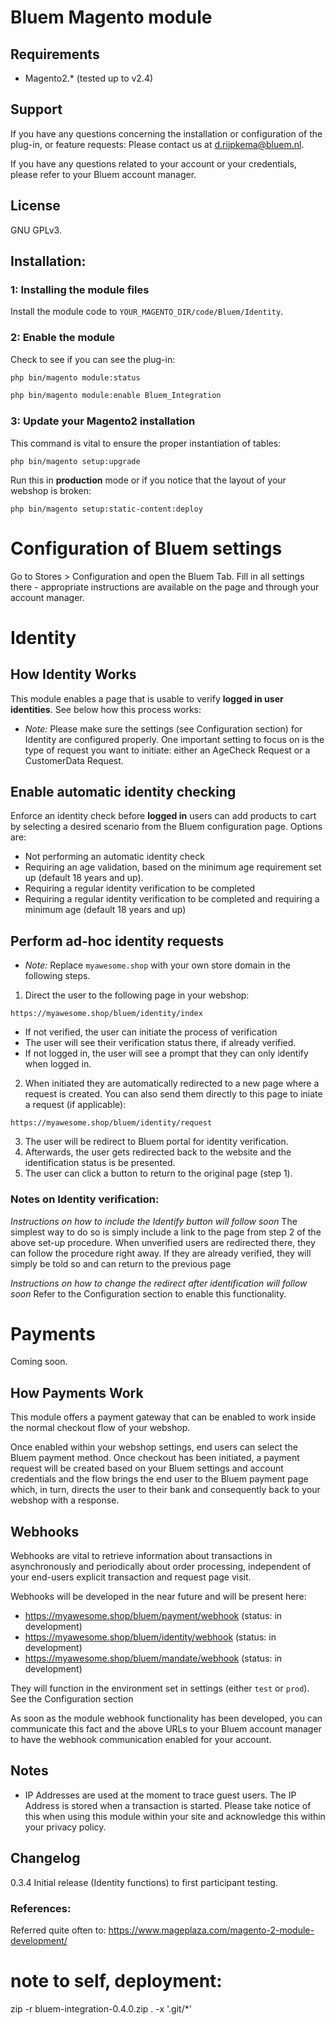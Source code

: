 # Bluem Magento module

## Requirements

- Magento2.* (tested up to v2.4)

## Support

If you have any questions concerning the installation or configuration of the plug-in, or feature requests: Please contact us at [d.rijpkema@bluem.nl](mailto:d.rijpkema@bluem.nl?subject=Bluem+Magento2+Question). 

If you have any questions related to your account or your credentials, please refer to your Bluem account manager.

## License

GNU GPLv3.

## Installation:

### 1: Installing the module files
Install the module code to `YOUR_MAGENTO_DIR/code/Bluem/Identity`.
<!-- 
Or install via Composer (coming soon):

```bash
composer require daanrijpkema/bluem-magento-module:1.0
``` -->

### 2: Enable the module
Check to see if you can see the plug-in:
```bash
php bin/magento module:status
```

```bash
php bin/magento module:enable Bluem_Integration
```

### 3: Update your Magento2 installation

This command is vital to ensure the proper instantiation of tables:

```
php bin/magento setup:upgrade
```

Run this in **production** mode or if you notice that the layout of your webshop is broken:
```
php bin/magento setup:static-content:deploy
```


# Configuration of Bluem settings
Go to Stores > Configuration and open the Bluem Tab. 
Fill in all settings there - appropriate instructions are available on the page and through your account manager.

# Identity 
## How Identity Works
This module enables a page that is usable to verify **logged in user identities**. See below how this process works:

- _Note:_ Please make sure the settings (see Configuration section) for Identity are configured properly. One important setting to focus on is the type of request you want to initiate: either an AgeCheck Request or a CustomerData Request.

## Enable automatic identity checking

Enforce an identity check before **logged in** users can add products to cart by selecting a desired scenario from the Bluem configuration page. Options are:

- Not performing an automatic identity check
- Requiring an age validation, based on the minimum age requirement set up (default 18 years and up).
- Requiring a regular identity verification to be completed 
- Requiring a regular identity verification to be completed and requiring a minimum age (default 18 years and up)

## Perform ad-hoc identity requests

- _Note:_ Replace `myawesome.shop` with your own store domain in the following steps.

1. Direct the user to the following page in your webshop:
```
https://myawesome.shop/bluem/identity/index
```

- If not verified, the user can initiate the process of verification
- The user will see their verification status there, if already verified.
- If not logged in, the user will see a prompt that they can only identify when logged in.

2. When initiated they are automatically redirected to a new page where a request is created.
You can also send them directly to this page to iniate a request (if applicable):
```
https://myawesome.shop/bluem/identity/request
```
3. The user will be redirect to Bluem portal for identity verification.
4. Afterwards, the user gets redirected back to the website and the identification status is  be presented. 
5. The user can click a button to return to the original page (step 1).

### Notes on Identity verification:

_Instructions on how to include the Identify button will follow soon_ 
The simplest way to do so is simply include a link to the page from step 2 of the above set-up procedure. When unverified users are redirected there, they can follow the procedure right away. If they are already verified, they will simply be told so and can return to the previous page

_Instructions on how to change the redirect after identification will follow soon_ Refer to the Configuration section to enable this functionality.

# Payments
Coming soon.

<!-- To enable the payment gateway, go to Stores > Configuration, select Sales > Payment methods -->

## How Payments Work

This module offers a payment gateway that can be enabled to work inside the normal checkout flow of your webshop. 

Once enabled within your webshop settings, end users can select the Bluem payment method. Once checkout has been initiated, a payment request will be created based on your Bluem settings and account credentials and the flow brings the end user to the Bluem payment page which, in turn, directs the user to their bank and consequently back to your webshop with a response.

## Webhooks
Webhooks are vital to retrieve information about transactions in asynchronously and periodically about order processing, independent of your end-users explicit transaction and request page visit.

Webhooks will be developed in the near future and will be present here:

- https://myawesome.shop/bluem/payment/webhook (status: in development)
- https://myawesome.shop/bluem/identity/webhook (status: in development)
- https://myawesome.shop/bluem/mandate/webhook (status: in development)

They will function in the environment set in settings (either `test` or `prod`). See the Configuration section

As soon as the module webhook functionality has been developed, you can communicate this fact and the above URLs to your Bluem account manager to have the webhook communication enabled for your account.


## Notes
- IP Addresses are used at the moment to trace guest users. The IP Address is stored when a transaction is started. Please take notice of this when using this module within your site and acknowledge this within your privacy policy.

## Changelog

0.3.4   Initial release (Identity functions) to first participant testing.


### References:

Referred quite often to: https://www.mageplaza.com/magento-2-module-development/



# note to self, deployment:
 zip -r bluem-integration-0.4.0.zip . -x '.git/*'

 